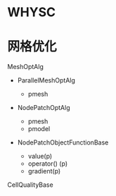 # WHYSC


# 网格优化


MeshOptAlg


* ParallelMeshOptAlg
   + pmesh

* NodePatchOptAlg
    + pmesh
    + pmodel

* NodePatchObjectFunctionBase
    + value(p)
    + operator() (p) 
    + gradient(p)

CellQualityBase



